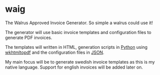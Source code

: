 waig
====

The Walrus Approved Invoice Generator. So simple a walrus could use it!

The generator will use basic invoice templates and configuration files to generate PDF invoices.

The templates will written in HTML, generation scripts in [Python](https://www.python.org/) using [wkhtmltopdf](http://wkhtmltopdf.org) and the configuration files in [JSON](json.org).

My main focus will be to generate swedish invoice templates as this is my native language. Support for english invoices will be added later on.
